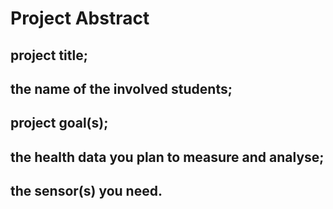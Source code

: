 # Project Abstract

## project title;

## the name of the involved students;

## project goal(s);

## the health data you plan to measure and analyse;

## the sensor(s) you need.